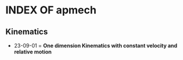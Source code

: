 **INDEX OF apmech**
==========

Kinematics
----------
- 23-09-01 = **One dimension Kinematics with constant velocity and relative motion**
